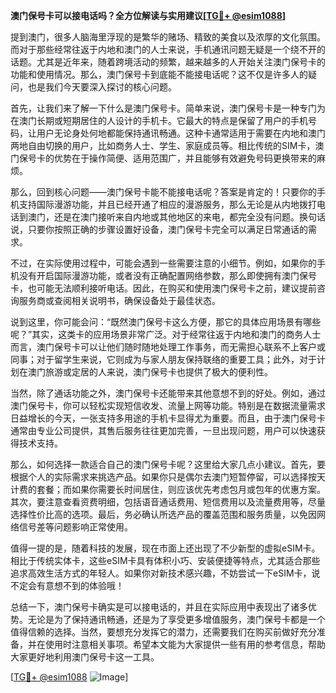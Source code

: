 **澳门保号卡可以接电话吗？全方位解读与实用建议[[TG💪+ @esim1088](https://t.me/s/esim1088)]**

提到澳门，很多人脑海里浮现的是繁华的赌场、精致的美食以及浓厚的文化氛围。而对于那些经常往返于内地和澳门的人士来说，手机通讯问题无疑是一个绕不开的话题。尤其是近年来，随着跨境活动的频繁，越来越多的人开始关注澳门保号卡的功能和使用情况。那么，澳门保号卡到底能不能接电话呢？这不仅是许多人的疑问，也是我们今天要深入探讨的核心问题。

首先，让我们来了解一下什么是澳门保号卡。简单来说，澳门保号卡是一种专门为在澳门长期或短期居住的人设计的手机卡。它最大的特点是保留了用户的手机号码，让用户无论身处何地都能保持通讯畅通。这种卡通常适用于需要在内地和澳门两地自由切换的用户，比如商务人士、学生、家庭成员等。相比传统的SIM卡，澳门保号卡的优势在于操作简便、适用范围广，并且能够有效避免号码更换带来的麻烦。

那么，回到核心问题——澳门保号卡能不能接电话呢？答案是肯定的！只要你的手机支持国际漫游功能，并且已经开通了相应的漫游服务，那么无论是从内地拨打电话到澳门，还是在澳门接听来自内地或其他地区的来电，都完全没有问题。换句话说，只要你按照正确的步骤设置好设备，澳门保号卡完全可以满足日常通话的需求。

不过，在实际使用过程中，可能会遇到一些需要注意的小细节。例如，如果你的手机没有开启国际漫游功能，或者没有正确配置网络参数，那么即使拥有澳门保号卡，也可能无法顺利接听电话。因此，在购买和使用澳门保号卡之前，建议提前咨询服务商或查阅相关说明书，确保设备处于最佳状态。

说到这里，你可能会问：“既然澳门保号卡这么方便，那它的具体应用场景有哪些呢？”其实，这类卡的应用场景非常广泛。对于经常往返于内地和澳门的商务人士而言，澳门保号卡可以让他们随时随地处理工作事务，而无需担心联系不上客户或同事；对于留学生来说，它则成为与家人朋友保持联络的重要工具；此外，对于计划在澳门旅游或定居的人来说，澳门保号卡也提供了极大的便利性。

当然，除了通话功能之外，澳门保号卡还能带来其他意想不到的好处。例如，通过澳门保号卡，你可以轻松实现短信收发、流量上网等功能。特别是在数据流量需求日益增长的今天，一张支持多用途的手机卡显得尤为重要。而且，由于澳门保号卡通常由专业公司提供，其售后服务往往更加完善，一旦出现问题，用户可以快速获得技术支持。

那么，如何选择一款适合自己的澳门保号卡呢？这里给大家几点小建议。首先，要根据个人的实际需求来挑选产品。如果你只是偶尔去澳门短暂停留，可以选择按天计费的套餐；而如果你需要长时间居住，则应该优先考虑包月或包年的优惠方案。其次，要注意查看资费明细，包括语音通话费用、短信费用以及流量费用等，尽量选择性价比高的选项。最后，务必确认所选产品的覆盖范围和服务质量，以免因网络信号差等问题影响正常使用。

值得一提的是，随着科技的发展，现在市面上还出现了不少新型的虚拟eSIM卡。相比于传统实体卡，这些eSIM卡具有体积小巧、安装便捷等特点，尤其适合那些追求高效生活方式的年轻人。如果你对新技术感兴趣，不妨尝试一下eSIM卡，说不定会有意想不到的体验哦！

总结一下，澳门保号卡确实是可以接电话的，并且在实际应用中表现出了诸多优势。无论是为了保持通讯畅通，还是为了享受更多增值服务，澳门保号卡都是一个值得信赖的选择。当然，要想充分发挥它的潜力，还需要我们在购买前做好充分准备，并在使用时注意相关事项。希望本文能为大家提供一些有用的参考信息，帮助大家更好地利用澳门保号卡这一工具。

[[TG💪+ @esim1088](https://t.me/s/esim1088) ![Image](https://i.postimg.cc/4NQfJmqS/Snipaste-2025-05-13-00-14-12.png)]